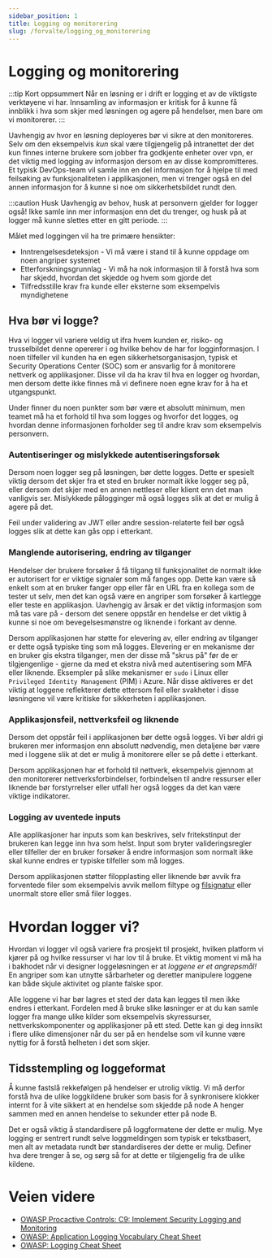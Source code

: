```yaml
---
sidebar_position: 1
title: Logging og monitorering
slug: /forvalte/logging_og_monitorering
---
```


# Logging og monitorering
:::tip Kort oppsummert
Når en løsning er i drift er logging et av de viktigste verktøyene vi har. Innsamling av informasjon er kritisk for å kunne få innblikk i hva som skjer med løsningen og agere på hendelser, men bare om vi monitorerer. 
:::

Uavhengig av hvor en løsning deployeres bør vi sikre at den monitoreres. Selv om den eksempelvis _kun_ skal være tilgjengelig på intranettet der det kun finnes interne brukere som jobber fra godkjente enheter over vpn, er det viktig med logging av informasjon dersom en av disse kompromitteres. Et typisk DevOps-team vil samle inn en del informasjon for å hjelpe til med feilsøking av funksjonaliteten i applikasjonen, men vi trenger også en del annen informasjon for å kunne si noe om sikkerhetsbildet rundt den. 

:::caution Husk
Uavhengig av behov, husk at personvern gjelder for logger også! Ikke samle inn mer informasjon enn det du trenger, og husk på at logger må kunne slettes etter en gitt periode. 
:::

Målet med loggingen vil ha tre primære hensikter: 
* Inntrengelsesdeteksjon - Vi må være i stand til å kunne oppdage om noen angriper systemet
* Etterforskningsgrunnlag - Vi må ha nok informasjon til å forstå hva som har skjedd, hvordan det skjedde og hvem som gjorde det 
* Tilfredsstille krav fra kunde eller eksterne som eksempelvis myndighetene

## Hva bør vi logge? 
Hva vi logger vil variere veldig ut ifra hvem kunden er, risiko- og trusselbildet denne opererer i og hvilke behov de har for logginformasjon. I noen tilfeller vil kunden ha en egen sikkerhetsorganisasjon, typisk et Security Operations Center (SOC) som er ansvarlig for å monitorere nettverk og applikasjoner. Disse vil da ha krav til hva en logger og hvordan, men dersom dette ikke finnes må vi definere noen egne krav for å ha et utgangspunkt. 

Under finner du noen punkter som bør være et absolutt minimum, men teamet må ha et forhold til hva som logges og hvorfor det logges, og hvordan denne informasjonen forholder seg til andre krav som eksempelvis personvern.

### Autentiseringer og mislykkede autentiseringsforsøk
Dersom noen logger seg på løsningen, bør dette logges. Dette er spesielt viktig dersom det skjer fra et sted en bruker normalt ikke logger seg på, eller dersom det skjer med en annen nettleser eller klient enn det man vanligvis ser. 
Mislykkede pålogginger må også logges slik at det er mulig å agere på det. 

Feil under validering av JWT eller andre session-relaterte feil bør også logges slik at dette kan gås opp i etterkant. 

### Manglende autorisering, endring av tilganger
Hendelser der brukere forsøker å få tilgang til funksjonalitet de normalt ikke er autorisert for er viktige signaler som må fanges opp. Dette kan være så enkelt som at en bruker fanger opp eller får en URL fra en kollega som de tester ut selv, men det kan også være en angriper som forsøker å kartlegge eller teste en applikasjon. Uavhengig av årsak er det viktig informasjon som må tas vare på - dersom det senere oppstår en hendelse er det viktig å kunne si noe om bevegelsesmønstre og liknende i forkant av denne. 

Dersom applikasjonen har støtte for elevering av, eller endring av tilganger er dette også typiske ting som må logges. Elevering er en mekanisme der en bruker gis ekstra tilganger, men der disse må "skrus på" før de er tilgjengenlige - gjerne da med et ekstra nivå med autentisering som MFA eller liknende. Eksempler på slike mekanismer er `sudo` i Linux eller `Privileged Identity Management` (PIM) i Azure. Når disse aktiveres er det viktig at loggene reflekterer dette ettersom feil eller svakheter i disse løsningene vil være kritiske for sikkerheten i applikasjonen. 

### Applikasjonsfeil, nettverksfeil og liknende
Dersom det oppstår feil i applikasjonen bør dette også logges. Vi bør aldri gi brukeren mer informasjon enn absolutt nødvendig, men detaljene bør være med i loggene slik at det er mulig å monitorere eller se på dette i etterkant. 

Dersom applikasjonen har et forhold til nettverk, eksempelvis gjennom at den monitorerer nettverksforbindelser, forbindelsen til andre ressurser eller liknende bør forstyrrelser eller utfall her også logges da det kan være viktige indikatorer. 

### Logging av uventede inputs
Alle applikasjoner har inputs som kan beskrives, selv fritekstinput der brukeren kan legge inn hva som helst. Input som bryter valideringsregler eller tilfeller der en bruker forsøker å endre informasjon som normalt ikke skal kunne endres er typiske tilfeller som må logges. 

Dersom applikasjonen støtter filopplasting eller liknende bør avvik fra forventede filer som eksempelvis avvik mellom filtype og [filsignatur](https://en.wikipedia.org/wiki/List_of_file_signatures) eller unormalt store eller små filer logges. 

# Hvordan logger vi? 
Hvordan vi logger vil også variere fra prosjekt til prosjekt, hvilken platform vi kjører på og hvilke ressurser vi har lov til å bruke. Et viktig moment vi må ha i bakhodet når vi designer loggeløsningen er at _loggene er et angrepsmål!_ En angriper som kan utnytte sårbarheter og deretter manipulere loggene kan både skjule aktivitet og plante falske spor. 

Alle loggene vi har bør lagres et sted der data kan legges til men ikke endres i etterkant. Fordelen med å bruke slike løsninger er at du kan samle logger fra mange ulike kilder som eksempelvis skyressurser, nettverkskomponenter og applikasjoner på ett sted. Dette kan gi deg innsikt i flere ulike dimensjoner når du ser på en hendelse som vil kunne være nyttig for å forstå helheten i det som skjer. 

## Tidsstempling og loggeformat
Å kunne fastslå rekkefølgen på hendelser er utrolig viktig. Vi må derfor forstå hva de ulike loggkildene bruker som basis for å synkronisere klokker internt for å vite sikkert at en hendelse som skjedde på node A henger sammen med en annen hendelse to sekunder etter på node B. 

Det er også viktig å standardisere på loggformatene der dette er mulig. Mye logging er sentrert rundt selve loggmeldingen som typisk er tekstbasert, men alt av metadata rundt bør standardiseres der dette er mulig. Definer hva dere trenger å se, og sørg så for at dette er tilgjengelig fra de ulike kildene. 

# Veien videre
* [OWASP Procactive Controls: C9: Implement Security Logging and Monitoring](https://owasp.org/www-project-proactive-controls/v4/en/c9-security-logging-and-monitoring.html)
* [OWASP: Application Logging Vocabulary Cheat Sheet](https://cheatsheetseries.owasp.org/cheatsheets/Logging_Vocabulary_Cheat_Sheet.html)
* [OWASP: Logging Cheat Sheet](https://cheatsheetseries.owasp.org/cheatsheets/Logging_Cheat_Sheet.html)